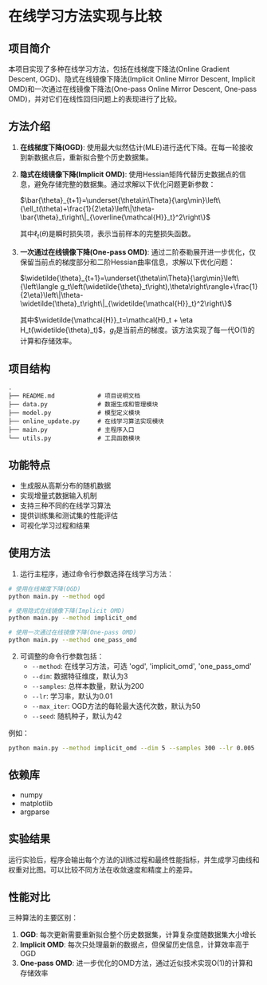# 在线学习方法实现与比较

## 项目简介
本项目实现了多种在线学习方法，包括在线梯度下降法(Online Gradient Descent, OGD)、隐式在线镜像下降法(Implicit Online Mirror Descent, Implicit OMD)和一次通过在线镜像下降法(One-pass Online Mirror Descent, One-pass OMD)，并对它们在线性回归问题上的表现进行了比较。

## 方法介绍
1. **在线梯度下降(OGD)**: 使用最大似然估计(MLE)进行迭代下降。在每一轮接收到新数据点后，重新拟合整个历史数据集。

2. **隐式在线镜像下降(Implicit OMD)**: 使用Hessian矩阵代替历史数据点的信息，避免存储完整的数据集。通过求解以下优化问题更新参数：
   
   $\bar{\theta}_{t+1}=\underset{\theta\in\Theta}{\arg\min}\left\{\ell_t(\theta)+\frac{1}{2\eta}\left\|\theta-\bar{\theta}_t\right\|_{\overline{\mathcal{H}}_t}^2\right\}$
   
   其中$\ell_t(\theta)$是瞬时损失项，表示当前样本的完整损失函数。

3. **一次通过在线镜像下降(One-pass OMD)**: 通过二阶泰勒展开进一步优化，仅保留当前点的梯度部分和二阶Hessian曲率信息，求解以下优化问题：
   
   $\widetilde{\theta}_{t+1}=\underset{\theta\in\Theta}{\arg\min}\left\{\left\langle g_t\left(\widetilde{\theta}_t\right),\theta\right\rangle+\frac{1}{2\eta}\left\|\theta-\widetilde{\theta}_t\right\|_{\widetilde{\mathcal{H}}_t}^2\right\}$
   
   其中$\widetilde{\mathcal{H}}_t=\mathcal{H}_t + \eta H_t(\widetilde{\theta}_t)$，$g_t$是当前点的梯度。该方法实现了每一代O(1)的计算和存储效率。

## 项目结构
```
.
├── README.md            # 项目说明文档
├── data.py              # 数据生成和管理模块
├── model.py             # 模型定义模块
├── online_update.py     # 在线学习算法实现模块
├── main.py              # 主程序入口
└── utils.py             # 工具函数模块
```

## 功能特点
- 生成服从高斯分布的随机数据
- 实现增量式数据输入机制
- 支持三种不同的在线学习算法
- 提供训练集和测试集的性能评估
- 可视化学习过程和结果

## 使用方法
1. 运行主程序，通过命令行参数选择在线学习方法：

```bash
# 使用在线梯度下降(OGD)
python main.py --method ogd

# 使用隐式在线镜像下降(Implicit OMD)
python main.py --method implicit_omd

# 使用一次通过在线镜像下降(One-pass OMD)
python main.py --method one_pass_omd
```

2. 可调整的命令行参数包括：
   - `--method`: 在线学习方法，可选 'ogd', 'implicit_omd', 'one_pass_omd'
   - `--dim`: 数据特征维度，默认为3
   - `--samples`: 总样本数量，默认为200
   - `--lr`: 学习率，默认为0.01
   - `--max_iter`: OGD方法的每轮最大迭代次数，默认为50
   - `--seed`: 随机种子，默认为42

例如：
```bash
python main.py --method implicit_omd --dim 5 --samples 300 --lr 0.005
```

## 依赖库
- numpy
- matplotlib
- argparse

## 实验结果
运行实验后，程序会输出每个方法的训练过程和最终性能指标，并生成学习曲线和权重对比图。可以比较不同方法在收敛速度和精度上的差异。

## 性能对比
三种算法的主要区别：

1. **OGD**: 每次更新需要重新拟合整个历史数据集，计算复杂度随数据集大小增长
2. **Implicit OMD**: 每次只处理最新的数据点，但保留历史信息，计算效率高于OGD
3. **One-pass OMD**: 进一步优化的OMD方法，通过近似技术实现O(1)的计算和存储效率 